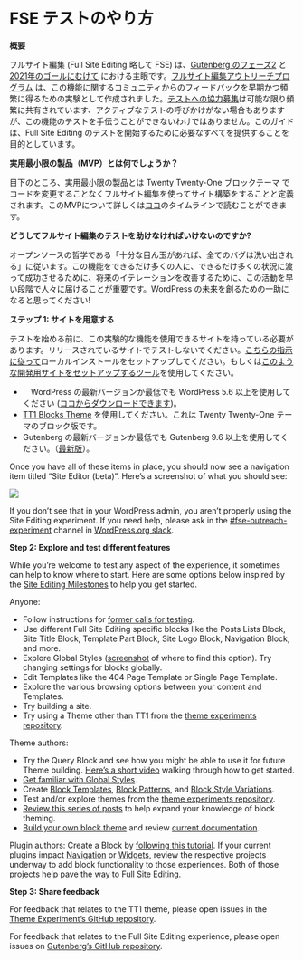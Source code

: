 <!--
# How to Test FSE
-->
# FSE テストのやり方

<!--
**Overview**
-->
**概要**

<!--
Full Site Editing (FSE) is a major focus of [Gutenberg’s Phase Two](https://github.com/WordPress/gutenberg/issues/13113) work and [for 2021 goals.](https://make.wordpress.org/updates/2021/01/21/big-picture-goals-2021/) The [Full Site Editing Outreach Program](https://make.wordpress.org/test/handbook/full-site-editing-outreach-experiment/) was created as an experiment to get feedback early and often from the community about this feature. While [calls for testing](https://make.wordpress.org/test/tag/fse-testing-call/) are shared as frequently as possible, there are times when there isn’t an active call for testing but that doesn’t mean you can’t help test this feature. This guide aims to give you everything you need to start testing Full Site Editing. 
-->
フルサイト編集 (Full Site Editing 略して FSE) は、[Gutenberg のフェーズ2](https://github.com/WordPress/gutenberg/issues/13113) と [2021年のゴールにむけて](https://make.wordpress.org/updates/2021/01/21/big-picture-goals-2021/) における主眼です。[フルサイト編集アウトリーチプログラム](https://make.wordpress.org/test/handbook/full-site-editing-outreach-experiment/) は、この機能に関するコミュニティからのフィードバックを早期かつ頻繁に得るための実験として作成されました。[テストへの協力募集](https://make.wordpress.org/test/tag/fse-testing-call/)は可能な限り頻繁に共有されています、アクティブなテストの呼びかけがない場合もありますが、この機能のテストを手伝うことができないわけではありません。このガイドは、Full Site Editing のテストを開始するために必要なすべてを提供することを目的としています。

<!--
**What’s the minimum viable product (MVP)?**
-->
**実用最小限の製品（MVP）とは何でしょうか？**

<!--
Currently, the minimum viable product is defined as building a site using the Twenty Twenty-One block theme with Full Site Editing without needing to alter code. You can read more about this MVP and the timeline [here](https://make.wordpress.org/core/2021/02/01/full-site-editing-and-themes-where-things-are/). 
-->
目下のところ、実用最小限の製品とは Twenty Twenty-One ブロックテーマ でコードを変更することなくフルサイト編集を使ってサイト構築をすることと定義されます。このMVPについて詳しくは[ココ](https://make.wordpress.org/core/2021/02/01/full-site-editing-and-themes-where-things-are/)のタイムラインで読むことができます。

<!--
**Why should I help test Full Site Editing?** 
-->
**どうしてフルサイト編集のテストを助けなければいけないのですか?**

<!--
Following open source philosophy, “given enough eyeballs, all bugs are shallow”. For this feature to be a success for as many people as possible across as many situations as possible, it’s important to get this work to people early to improve future iterations. Think of this as a great way to help create the future of WordPress!
-->
オープンソースの哲学である「十分な目ん玉があれば、全てのバグは洗い出される」に従います。この機能をできるだけ多くの人に、できるだけ多くの状況に渡って成功させるために、将来のイテレーションを改善するために、この活動を早い段階で人々に届けることが重要です。WordPress の未来を創るための一助になると思ってください!

<!--
**Step 1: Setup your site**
-->
**ステップ 1: サイトを用意する**

<!--
Before you can begin to test, you need to have a site that can allow you to use this experimental feature. Please do not test on a production site. You can [follow these instructions](https://make.wordpress.org/core/handbook/tutorials/installing-wordpress-locally/) to set up a local install or you can use a [tool like this to set up a development site](https://localwp.com/). 
-->
テストを始める前に、この実験的な機能を使用できるサイトを持っている必要があります。リリースされているサイトでテストしないでください。[こちらの指示に従って](https://make.wordpress.org/core/handbook/tutorials/installing-wordpress-locally/)ローカルインストールをセットアップしてください。もしくは[このような開発用サイトをセットアップするツール](https://localwp.com/)を使用してください。

<!--
*   Use the latest version of WordPress or at least WordPress 5.6+ (downloadable [here](https://wordpress.org/download/)).
*   Use the [TT1 Blocks Theme](https://wordpress.org/themes/tt1-blocks/). This is the block version of the Twenty Twenty-One theme. 
*   Use the latest version of Gutenberg or at least Gutenberg 9.6+ ([latest version](https://github.com/WordPress/gutenberg/releases/)). 
-->
* 　WordPress の最新バージョンか最低でも WordPress 5.6 以上を使用してください ([ココからダウンロードできます](https://wordpress.org/download/))。
*  [TT1 Blocks Theme](https://wordpress.org/themes/tt1-blocks/) を使用してください。これは Twenty Twenty-One テーマのブロック版です。
*  Gutenberg の最新バージョンか最低でも Gutenberg 9.6 以上を使用してください。（[最新版](https://github.com/WordPress/gutenberg/releases/)）。

Once you have all of these items in place, you should now see a navigation item titled “Site Editor (beta)”. Here’s a screenshot of what you should see:

![](https://lh3.googleusercontent.com/RHp-P8Vy9FCzPl8X70pbCzaSRZO5iufRuJ6FlcJJJu-Fa4LHGpEMk6ZcRx65FoI-GXLp7mG03XaZ7wFbcnu4BTJxb-fOUqk_IgbmEeQ3haB6hmDrgsuncGonSB-Y6rLfJL02qQXC)

If you don’t see that in your WordPress admin, you aren’t properly using the Site Editing experiment. If you need help, please ask in the [#fse-outreach-experiment](https://make.wordpress.org/test/tag/fse-outreach-experiment/) channel in [WordPress.org slack](https://make.wordpress.org/chat/). 

**Step 2: Explore and test different features**

While you’re welcome to test any aspect of the experience, it sometimes can help to know where to start. Here are some options below inspired by the [Site Editing Milestones](https://github.com/WordPress/gutenberg/issues/24551) to help you get started.

Anyone:

*   Follow instructions for [former calls for testing](https://make.wordpress.org/test/tag/fse-testing-call/).
*   Use different Full Site Editing specific blocks like the Posts Lists Block, Site Title Block, Template Part Block, Site Logo Block, Navigation Block, and more. 
*   Explore Global Styles ([screenshot](https://cloudup.com/cLvEKBIZ3LO) of where to find this option). Try changing settings for blocks globally. 
*   Edit Templates like the 404 Page Template or Single Page Template. 
*   Explore the various browsing options between your content and Templates.
*   Try building a site. 
*   Try using a Theme other than TT1 from the [theme experiments repository](https://github.com/WordPress/theme-experiments#instructions).

Theme authors:

*   Try the Query Block and see how you might be able to use it for future Theme building. [Here’s a short video](https://cloudup.com/cPKHAvWp3MN) walking through how to get started.
*   [Get familiar with Global Styles](https://developer.wordpress.org/block-editor/developers/themes/theme-json/). 
*   Create [Block Templates](https://developer.wordpress.org/block-editor/developers/block-api/block-templates/), [Block Patterns](https://developer.wordpress.org/block-editor/developers/block-api/block-patterns/), and [Block Style Variations](https://developer.wordpress.org/block-editor/developers/filters/block-filters/#block-style-variations).
*   Test and/or explore themes from the [theme experiments repository](https://github.com/WordPress/theme-experiments#instructions).
*   [Review this series of posts](https://themeshaper.com/tag/full-site-editing/) to help expand your knowledge of block theming.
*   [Build your own block theme](https://developer.wordpress.org/block-editor/tutorials/block-based-themes/) and review [current documentation](https://developer.wordpress.org/block-editor/developers/themes/).

Plugin authors: Create a Block by [following this tutorial](https://developer.wordpress.org/block-editor/tutorials/create-block/). If your current plugins impact [Navigation](https://github.com/WordPress/gutenberg/projects/31) or [Widgets](https://github.com/WordPress/gutenberg/projects/27), review the respective projects underway to add block functionality to those experiences. Both of those projects help pave the way to Full Site Editing.

**Step 3: Share feedback**

For feedback that relates to the TT1 theme, please open issues in the [Theme Experiment’s GitHub repository](https://github.com/WordPress/theme-experiments/issues).

For feedback that relates to the Full Site Editing experience, please open issues on [Gutenberg’s GitHub repository](https://github.com/WordPress/gutenberg/issues/).
